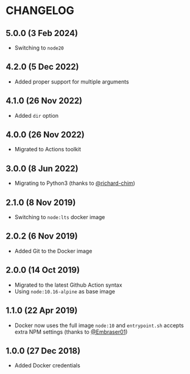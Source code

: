 # CHANGELOG

## 5.0.0 (3 Feb 2024)

- Switching to `node20`

## 4.2.0 (5 Dec 2022)

- Added proper support for multiple arguments

## 4.1.0 (26 Nov 2022)

- Added `dir` option

## 4.0.0 (26 Nov 2022)

- Migrated to Actions toolkit

## 3.0.0 (8 Jun 2022)

- Migrating to Python3 (thanks to [@richard-chim](https://github.com/richard-chim))

## 2.1.0 (8 Nov 2019)

- Switching to `node:lts` docker image

## 2.0.2 (6 Nov 2019)

- Added Git to the Docker image

## 2.0.0 (14 Oct 2019)

- Migrated to the latest Github Action syntax
- Using `node:10.16-alpine` as base image

## 1.1.0 (22 Apr 2019)

- Docker now uses the full image `node:10` and `entrypoint.sh` accepts extra NPM settings (thanks to [@Embraser01](https://github.com/Embraser01))

## 1.0.0 (27 Dec 2018)

- Added Docker credentials
